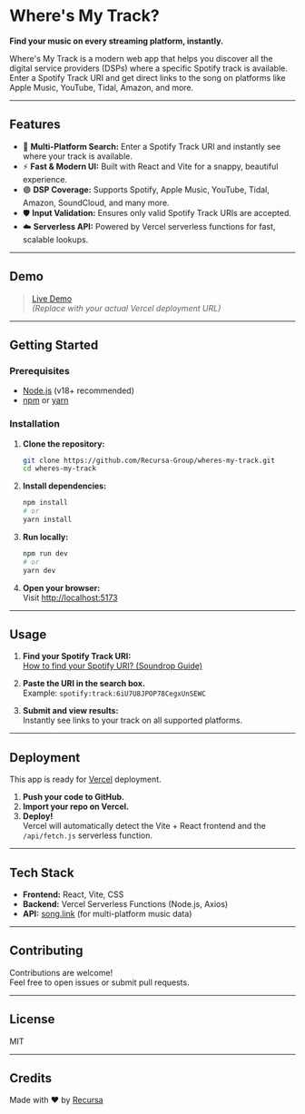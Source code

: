 # Where's My Track?

**Find your music on every streaming platform, instantly.**

Where's My Track is a modern web app that helps you discover all the digital service providers (DSPs) where a specific Spotify track is available. Enter a Spotify Track URI and get direct links to the song on platforms like Apple Music, YouTube, Tidal, Amazon, and more.

---

## Features

- 🎵 **Multi-Platform Search:** Enter a Spotify Track URI and instantly see where your track is available.
- ⚡ **Fast & Modern UI:** Built with React and Vite for a snappy, beautiful experience.
- 🟣 **DSP Coverage:** Supports Spotify, Apple Music, YouTube, Tidal, Amazon, SoundCloud, and many more.
- 🛡️ **Input Validation:** Ensures only valid Spotify Track URIs are accepted.
- ☁️ **Serverless API:** Powered by Vercel serverless functions for fast, scalable lookups.

---

## Demo

> [Live Demo](https://your-vercel-deployment-url.vercel.app)  
> _(Replace with your actual Vercel deployment URL)_

---

## Getting Started

### Prerequisites

- [Node.js](https://nodejs.org/) (v18+ recommended)
- [npm](https://www.npmjs.com/) or [yarn](https://yarnpkg.com/)

### Installation

1. **Clone the repository:**

   ```bash
   git clone https://github.com/Recursa-Group/wheres-my-track.git
   cd wheres-my-track
   ```

2. **Install dependencies:**

   ```bash
   npm install
   # or
   yarn install
   ```

3. **Run locally:**

   ```bash
   npm run dev
   # or
   yarn dev
   ```

4. **Open your browser:**  
   Visit [http://localhost:5173](http://localhost:5173)

---

## Usage

1. **Find your Spotify Track URI:**  
   [How to find your Spotify URI? (Soundrop Guide)](https://support.soundrop.com/hc/en-us/articles/360043859092-How-to-Find-Your-Spotify-URI)

2. **Paste the URI in the search box.**  
   Example: `spotify:track:6iU7U8JPOP78CegxUnSEWC`

3. **Submit and view results:**  
   Instantly see links to your track on all supported platforms.

---

## Deployment

This app is ready for [Vercel](https://vercel.com/) deployment.

1. **Push your code to GitHub.**
2. **Import your repo on Vercel.**
3. **Deploy!**  
   Vercel will automatically detect the Vite + React frontend and the `/api/fetch.js` serverless function.

---

## Tech Stack

- **Frontend:** React, Vite, CSS
- **Backend:** Vercel Serverless Functions (Node.js, Axios)
- **API:** [song.link](https://song.link/) (for multi-platform music data)

---

## Contributing

Contributions are welcome!  
Feel free to open issues or submit pull requests.

---

## License

MIT

---

## Credits

Made with ❤️ by [Recursa](https://github.com/Recursa-Group/wheres-my-track)

